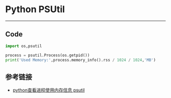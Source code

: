 # Python PSUtil
***
## Code
```python
import os,psutil

process = psutil.Process(os.getpid())
print('Used Memory:',process.memory_info().rss / 1024 / 1024,'MB')
```

## 参考链接
- [python查看进程使用内存信息 psutil](https://blog.csdn.net/silent56_th/article/details/81320271)